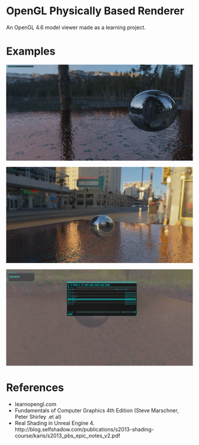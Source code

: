 # OpenGL Physically Based Renderer
An OpenGL 4.6 model viewer made as a learning project.

# Examples
![](https://github.com/upeng5/OpenGL_Physically_Based_Renderer/blob/master/screenshot1.png)


![](https://github.com/upeng5/OpenGL_Physically_Based_Renderer/blob/master/screenshot2.png)


![](https://github.com/upeng5/OpenGL_Physically_Based_Renderer/blob/master/screenshot3.png)

# References
<ul>
  <li>learnopengl.com</li>
  <li>Fundamentals of Computer Graphics 4th Edition (Steve Marschner, Peter Shirley .et al)</li>
  <li>Real Shading in Unreal Engine 4. http://blog.selfshadow.com/publications/s2013-shading-course/karis/s2013_pbs_epic_notes_v2.pdf</li>
</ul>
